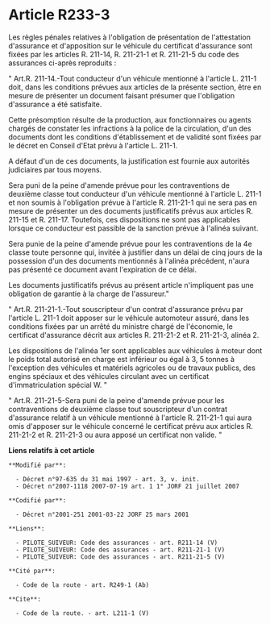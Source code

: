# Article R233-3

Les règles pénales relatives à l'obligation de présentation de l'attestation d'assurance et d'apposition sur le véhicule du
certificat d'assurance sont fixées par les articles R. 211-14, R. 211-21-1 et R. 211-21-5 du code des assurances ci-après
reproduits : 

" Art.R. 211-14.-Tout conducteur d'un véhicule mentionné à l'article L. 211-1 doit,  dans les conditions prévues aux articles
de la présente section, être  en mesure de présenter un document faisant présumer que l'obligation  d'assurance a été
satisfaite.

Cette présomption résulte de la production, aux fonctionnaires  ou agents chargés de constater les infractions à la police de
la  circulation, d'un des documents dont les conditions d'établissement et  de validité sont fixées par le décret en Conseil
d'Etat prévu à  l'article L. 211-1.

A défaut d'un de ces documents, la justification est fournie aux autorités judiciaires par tous moyens.

Sera puni de la peine d'amende prévue pour les contraventions  de deuxième classe tout conducteur d'un véhicule mentionné à
l'article  L. 211-1 et non soumis à l'obligation prévue à l'article R. 211-21-1 qui  ne sera pas en mesure de présenter un
des documents justificatifs  prévus aux articles R. 211-15 et R. 211-17. Toutefois, ces dispositions  ne sont pas applicables
lorsque ce conducteur est passible de la  sanction prévue à l'alinéa suivant.

Sera punie de la peine d'amende prévue pour les contraventions  de la 4e classe toute personne qui, invitée à justifier dans
un délai  de cinq jours de la possession d'un des documents mentionnés à l'alinéa  précédent, n'aura pas présenté ce document
avant l'expiration de ce  délai.

Les documents justificatifs prévus au présent article n'impliquent pas une obligation de garantie à la charge de l'assureur."

" Art.R. 211-21-1.-Tout souscripteur d'un contrat d'assurance prévu par l'article L. 211-1 doit apposer sur le véhicule
automoteur assuré, dans les conditions fixées par un arrêté du ministre chargé de l'économie, le certificat d'assurance
décrit aux articles R. 211-21-2 et R. 211-21-3, alinéa 2. 

Les dispositions de l'alinéa 1er sont applicables aux véhicules à moteur dont le poids total autorisé en charge est inférieur
ou égal à 3, 5 tonnes à l'exception des véhicules et matériels agricoles ou de travaux publics, des engins spéciaux et des
véhicules circulant avec un certificat d'immatriculation spécial W. " 

" Art.R. 211-21-5-Sera puni de la peine d'amende prévue pour les contraventions de deuxième classe tout souscripteur d'un
contrat d'assurance relatif à un véhicule mentionné à l'article R. 211-21-1 qui aura omis d'apposer sur le véhicule concerné
le certificat prévu aux articles R. 211-21-2 et R. 211-21-3 ou aura apposé un certificat non valide. "

**Liens relatifs à cet article**

	**Modifié par**:

	  - Décret n°97-635 du 31 mai 1997 - art. 3, v. init.
	  - Décret n°2007-1118 2007-07-19 art. 1 1° JORF 21 juillet 2007

	**Codifié par**:

	  - Décret n°2001-251 2001-03-22 JORF 25 mars 2001

	**Liens**:

	  - PILOTE_SUIVEUR: Code des assurances - art. R211-14 (V)
	  - PILOTE_SUIVEUR: Code des assurances - art. R211-21-1 (V)
	  - PILOTE_SUIVEUR: Code des assurances - art. R211-21-5 (V)

	**Cité par**:

	  - Code de la route - art. R249-1 (Ab)

	**Cite**:

	  - Code de la route. - art. L211-1 (V)
